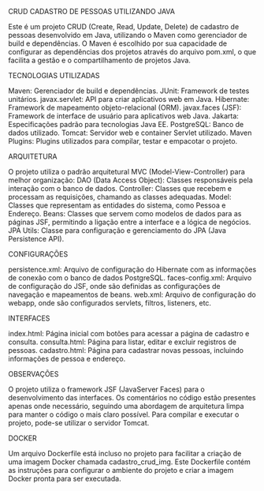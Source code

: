CRUD CADASTRO DE PESSOAS UTILIZANDO JAVA

Este é um projeto CRUD (Create, Read, Update, Delete) de cadastro de pessoas desenvolvido em Java, utilizando o Maven como gerenciador de build e dependências. O Maven é escolhido por sua capacidade de configurar as dependências dos projetos através do arquivo pom.xml, o que facilita a gestão e o compartilhamento de projetos Java.

TECNOLOGIAS UTILIZADAS

Maven: Gerenciador de build e dependências. JUnit: Framework de testes unitários. javax.servlet: API para criar aplicativos web em Java. Hibernate: Framework de mapeamento objeto-relacional (ORM). javax.faces (JSF): Framework de interface de usuário para aplicativos web Java. Jakarta: Especificações padrão para tecnologias Java EE. PostgreSQL: Banco de dados utilizado. Tomcat: Servidor web e container Servlet utilizado. Maven Plugins: Plugins utilizados para compilar, testar e empacotar o projeto.

ARQUITETURA

O projeto utiliza o padrão arquitetural MVC (Model-View-Controller) para melhor organização: DAO (Data Access Object): Classes responsáveis pela interação com o banco de dados. Controller: Classes que recebem e processam as requisições, chamando as classes adequadas. Model: Classes que representam as entidades do sistema, como Pessoa e Endereço. Beans: Classes que servem como modelos de dados para as páginas JSF, permitindo a ligação entre a interface e a lógica de negócios. JPA Utils: Classe para configuração e gerenciamento do JPA (Java Persistence API).

CONFIGURAÇÕES

persistence.xml: Arquivo de configuração do Hibernate com as informações de conexão com o banco de dados PostgreSQL. faces-config.xml: Arquivo de configuração do JSF, onde são definidas as configurações de navegação e mapeamentos de beans. web.xml: Arquivo de configuração do webapp, onde são configurados servlets, filtros, listeners, etc.

INTERFACES

index.html: Página inicial com botões para acessar a página de cadastro e consulta. consulta.html: Página para listar, editar e excluir registros de pessoas. cadastro.html: Página para cadastrar novas pessoas, incluindo informações de pessoa e endereço.

OBSERVAÇÕES

O projeto utiliza o framework JSF (JavaServer Faces) para o desenvolvimento das interfaces. Os comentários no código estão presentes apenas onde necessário, seguindo uma abordagem de arquitetura limpa para manter o código o mais claro possível. Para compilar e executar o projeto, pode-se utilizar o servidor Tomcat.

DOCKER

Um arquivo Dockerfile está incluso no projeto para facilitar a criação de uma imagem Docker chamada cadastro_crud_img. Este Dockerfile contém as instruções para configurar o ambiente do projeto e criar a imagem Docker pronta para ser executada.
